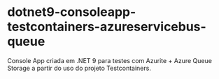 # dotnet9-consoleapp-testcontainers-azureservicebus-queue
Console App criada em .NET 9 para testes com Azurite + Azure Queue Storage a partir do uso do projeto Testcontainers.
